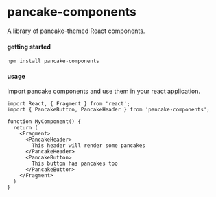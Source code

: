 # pancake-components

A library of pancake-themed React components.

#### getting started

`npm install pancake-components`

#### usage

Import pancake components and use them in your react application.

```
import React, { Fragment } from 'react';
import { PancakeButton, PancakeHeader } from 'pancake-components';

function MyComponent() {
  return (
    <Fragment>
      <PancakeHeader>
        This header will render some pancakes
      </PancakeHeader>
      <PancakeButton>
        This button has pancakes too
      </PancakeButton>
    </Fragment>
  )
}
```
